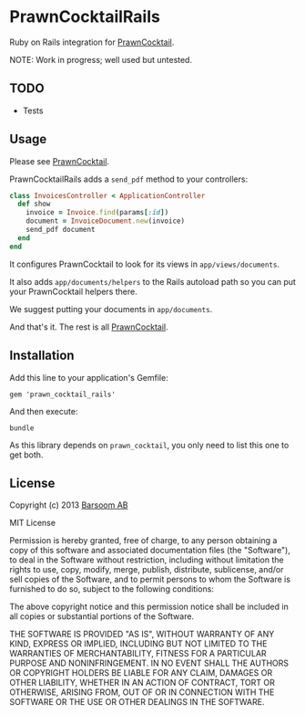 # PrawnCocktailRails

Ruby on Rails integration for [PrawnCocktail](http://github.com/barsoom/prawn_cocktail).

NOTE: Work in progress; well used but untested.

## TODO

* Tests

## Usage

Please see [PrawnCocktail](http://github.com/barsoom/prawn_cocktail).

PrawnCocktailRails adds a `send_pdf` method to your controllers:

``` ruby
class InvoicesController < ApplicationController
  def show
    invoice = Invoice.find(params[:id])
    document = InvoiceDocument.new(invoice)
    send_pdf document
  end
end
```


It configures PrawnCocktail to look for its views in `app/views/documents`.

It also adds `app/documents/helpers` to the Rails autoload path so you can put your PrawnCocktail helpers there.

We suggest putting your documents in `app/documents`.

And that's it. The rest is all [PrawnCocktail](http://github.com/barsoom/prawn_cocktail).

## Installation

Add this line to your application's Gemfile:

    gem 'prawn_cocktail_rails'

And then execute:

    bundle

As this library depends on `prawn_cocktail`, you only need to list this one to get both.

## License

Copyright (c) 2013 [Barsoom AB](http://barsoom.se)

MIT License

Permission is hereby granted, free of charge, to any person obtaining
a copy of this software and associated documentation files (the
"Software"), to deal in the Software without restriction, including
without limitation the rights to use, copy, modify, merge, publish,
distribute, sublicense, and/or sell copies of the Software, and to
permit persons to whom the Software is furnished to do so, subject to
the following conditions:

The above copyright notice and this permission notice shall be
included in all copies or substantial portions of the Software.

THE SOFTWARE IS PROVIDED "AS IS", WITHOUT WARRANTY OF ANY KIND,
EXPRESS OR IMPLIED, INCLUDING BUT NOT LIMITED TO THE WARRANTIES OF
MERCHANTABILITY, FITNESS FOR A PARTICULAR PURPOSE AND
NONINFRINGEMENT. IN NO EVENT SHALL THE AUTHORS OR COPYRIGHT HOLDERS BE
LIABLE FOR ANY CLAIM, DAMAGES OR OTHER LIABILITY, WHETHER IN AN ACTION
OF CONTRACT, TORT OR OTHERWISE, ARISING FROM, OUT OF OR IN CONNECTION
WITH THE SOFTWARE OR THE USE OR OTHER DEALINGS IN THE SOFTWARE.
